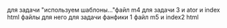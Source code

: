 для задачи "используем шаблоны..."файл m4 для задачи 3 и ator и index html файлы для него
для задачи фанфики 1 файл m5 и index2 html
